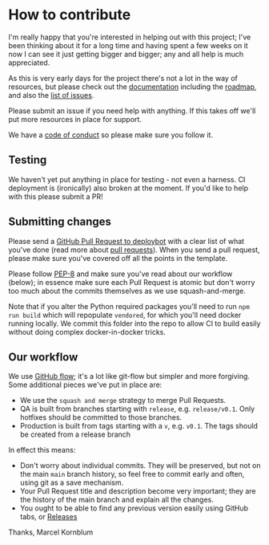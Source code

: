 # How to contribute

I'm really happy that you're interested in helping out with this project; I've
been thinking about it for a long time and having spent a few weeks on it now I
can see it just getting bigger and bigger; any and all help is much appreciated.

As this is very early days for the project there's not a lot in the way of
resources, but please check out the [documentation](./index.md) including the
[roadmap](./roadmap.md), and also the
[list of issues](https://github.com/signal-noise/deploybot/issues).

Please submit an issue if you need help with anything. If this takes off we'll
put more resources in place for support.

We have a [code of conduct](./CODE_OF_CONDUCT.md) so please make sure you follow
it.

## Testing

We haven't yet put anything in place for testing - not even a harness. CI
deployment is (ironically) also broken at the moment. If you'd like to help with
this please submit a PR!

## Submitting changes

Please send a
[GitHub Pull Request to deploybot](https://github.com/signal-noise/deploybot/pull/new/main)
with a clear list of what you've done (read more about
[pull requests](http://help.github.com/pull-requests/)). When you send a pull
request, please make sure you've covered off all the points in the template.

Please follow [PEP-8](https://www.python.org/dev/peps/pep-0008/) and make sure
you've read about our workflow (below); in essence make sure each Pull Request
is atomic but don't worry too much about the commits themselves as we use
squash-and-merge.

Note that if you alter the Python required packages you'll need to run
`npm run build` which will repopulate `vendored`, for which you'll need docker
running locally. We commit this folder into the repo to allow CI to build easily
without doing complex docker-in-docker tricks.

## Our workflow

We use [GitHub flow](https://guides.github.com/introduction/flow/); it's a lot
like git-flow but simpler and more forgiving. Some additional pieces we've put
in place are:

- We use the `squash and merge` strategy to merge Pull Requests.
- QA is built from branches starting with `release`, e.g. `release/v0.1`. Only
  hotfixes should be committed to those branches.
- Production is built from tags starting with a `v`, e.g. `v0.1`. The tags
  should be created from a release branch

In effect this means:

- Don't worry about individual commits. They will be preserved, but not on the
  main `main` branch history, so feel free to commit early and often, using
  git as a save mechanism.
- Your Pull Request title and description become very important; they are the
  history of the main branch and explain all the changes.
- You ought to be able to find any previous version easily using GitHub tabs, or
  [Releases](https://github.com/signal-noise/deploybot/releases)

Thanks, Marcel Kornblum
